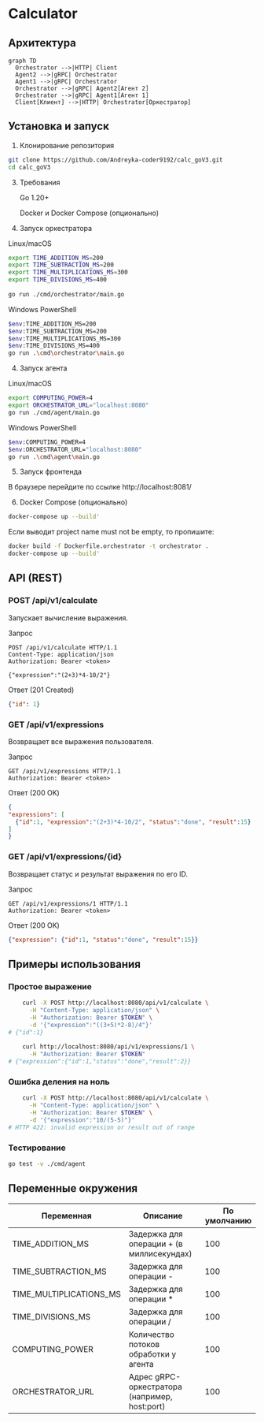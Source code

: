 # Calculator

## Архитектура
```mermaid
graph TD
  Orchestrator -->|HTTP| Client
  Agent2 -->|gRPC| Orchestrator
  Agent1 -->|gRPC| Orchestrator
  Orchestrator -->|gRPC| Agent2[Агент 2]
  Orchestrator -->|gRPC| Agent1[Агент 1]
  Client[Клиент] -->|HTTP| Orchestrator[Оркестратор]
```
## Установка и запуск
1. Клонирование репозитория

```bash
git clone https://github.com/Andreyka-coder9192/calc_goV3.git
cd calc_goV3
```
   

3. Требования

    Go 1.20+

    Docker и Docker Compose (опционально)

4. Запуск оркестратора
   
Linux/macOS
```bash
export TIME_ADDITION_MS=200
export TIME_SUBTRACTION_MS=200
export TIME_MULTIPLICATIONS_MS=300
export TIME_DIVISIONS_MS=400
   
go run ./cmd/orchestrator/main.go
```

Windows PowerShell
```bash
$env:TIME_ADDITION_MS=200
$env:TIME_SUBTRACTION_MS=200
$env:TIME_MULTIPLICATIONS_MS=300
$env:TIME_DIVISIONS_MS=400
go run .\cmd\orchestrator\main.go
```

4. Запуск агента
   
Linux/macOS
```bash
export COMPUTING_POWER=4
export ORCHESTRATOR_URL="localhost:8080"
go run ./cmd/agent/main.go
```

Windows PowerShell
```bash
$env:COMPUTING_POWER=4
$env:ORCHESTRATOR_URL="localhost:8080"
go run .\cmd\agent\main.go
```
5. Запуск фронтенда

В браузере перейдите по ссылке http://localhost:8081/

6. Docker Compose (опционально)
```bash
docker-compose up --build'
```

Если выводит project name must not be empty, то пропишите:
```bash
docker build -f Dockerfile.orchestrator -t orchestrator .
docker-compose up --build'
```
   

## API (REST)

### POST /api/v1/calculate

Запускает вычисление выражения.

Запрос
```http
POST /api/v1/calculate HTTP/1.1
Content-Type: application/json
Authorization: Bearer <token>

{"expression":"(2+3)*4-10/2"}
```
    
Ответ (201 Created)
```json
{"id": 1}
```

### GET /api/v1/expressions

Возвращает все выражения пользователя.

Запрос
```http
GET /api/v1/expressions HTTP/1.1
Authorization: Bearer <token>
```

Ответ (200 OK)
   ```json
{
  "expressions": [
     {"id":1, "expression":"(2+3)*4-10/2", "status":"done", "result":15}
  ]
}
   ```

### GET /api/v1/expressions/{id}

Возвращает статус и результат выражения по его ID.

 Запрос
```http
GET /api/v1/expressions/1 HTTP/1.1
Authorization: Bearer <token>
```

Ответ (200 OK)
```json
{"expression": {"id":1, "status":"done", "result":15}}
```

## Примеры использования

### Простое выражение
```bash
    curl -X POST http://localhost:8080/api/v1/calculate \
      -H "Content-Type: application/json" \
      -H "Authorization: Bearer $TOKEN" \
      -d '{"expression":"((3+5)*2-8)/4"}'
# {"id":1}
    
    curl http://localhost:8080/api/v1/expressions/1 \
      -H "Authorization: Bearer $TOKEN"
# {"expression":{"id":1,"status":"done","result":2}}
```

### Ошибка деления на ноль
```bash
    curl -X POST http://localhost:8080/api/v1/calculate \
      -H "Content-Type: application/json" \
      -H "Authorization: Bearer $TOKEN" \
      -d '{"expression":"10/(5-5)"}'
# HTTP 422: invalid expression or result out of range
```

### Тестирование
```bash
go test -v ./cmd/agent
```

## Переменные окружения

| Переменная | Описание | По умолчанию |
| --- | --- | --- |
| TIME_ADDITION_MS | Задержка для операции + (в миллисекундах) | 100 |
| TIME_SUBTRACTION_MS | Задержка для операции - | 100 |
| TIME_MULTIPLICATIONS_MS | Задержка для операции * | 100 |
| TIME_DIVISIONS_MS | Задержка для операции / | 100 |
| COMPUTING_POWER | Количество потоков обработки у агента | 100 |
| ORCHESTRATOR_URL	 | Адрес gRPC-оркестратора (например, host:port) | 100 |
